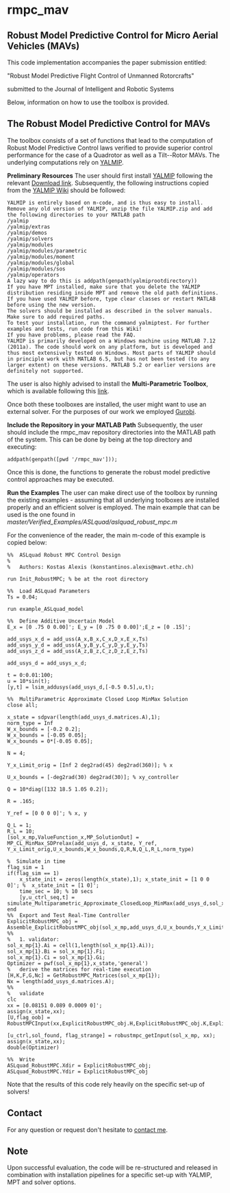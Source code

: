 # rmpc_mav

Robust Model Predictive Control for Micro Aerial Vehicles (MAVs)
----------------------------------------------------------------

This code implementation accompanies the paper submission entitled:

"Robust Model Predictive Flight  Control of Unmanned Rotorcrafts"

submitted to the Journal of Intelligent and Robotic Systems

Below, information on how to use the toolbox is provided. 

The Robust Model Predictive Control for MAVs
------------------------------------------------

The toolbox consists of a set of functions that lead to the computation of Robust Model Predictive Control laws verified to provide superior control performance for the case of a Quadrotor as well as a Tilt--Rotor MAVs. The underlying computations rely on [YALMIP](http://users.isy.liu.se/johanl/yalmip/). 

**Preliminary Resources**
The user should first install [YALMIP](http://users.isy.liu.se/johanl/yalmip/) following the relevant [Download link](http://users.isy.liu.se/johanl/yalmip/pmwiki.php?n=Main.Download). Subsequently, the following instructions copied from the [YALMIP Wiki](http://users.isy.liu.se/johanl/yalmip/pmwiki.php?n=Tutorials.Installation) should be followed:

    YALMIP is entirely based on m-code, and is thus easy to install. Remove any old version of YALMIP, unzip the file YALMIP.zip and add the following directories to your MATLAB path
    /yalmip
    /yalmip/extras
    /yalmip/demos
    /yalmip/solvers
    /yalmip/modules
    /yalmip/modules/parametric
    /yalmip/modules/moment
    /yalmip/modules/global
    /yalmip/modules/sos
    /yalmip/operators
    A lazy way to do this is addpath(genpath(yalmiprootdirectory))
    If you have MPT installed, make sure that you delete the YALMIP distribution residing inside MPT and remove the old path definitions.
    If you have used YALMIP before, type clear classes or restart MATLAB before using the new version.
    The solvers should be installed as described in the solver manuals. Make sure to add required paths.
    To test your installation, run the command yalmiptest. For further examples and tests, run code from this Wiki!
    If you have problems, please read the FAQ.
    YALMIP is primarily developed on a Windows machine using MATLAB 7.12 (2011a). The code should work on any platform, but is developed and thus most extensively tested on Windows. Most parts of YALMIP should in principle work with MATLAB 6.5, but has not been tested (to any larger extent) on these versions. MATLAB 5.2 or earlier versions are definitely not supported.

The user is also highly advised to install the **Multi-Parametric Toolbox**, which is available following this [link](http://people.ee.ethz.ch/~mpt/3/). 

Once both these toolboxes are installed, the user might want to use an external solver. For the purposes of our work we employed [Gurobi](http://www.gurobi.com/).

**Include the Repository in your MATLAB Path**
Subsequently, the user should include the rmpc_mav repository directories into the MATLAB path of the system. This can be done by being at the top directory and executing:

    addpath(genpath([pwd '/rmpc_mav']));

Once this is done, the functions to generate the robust model predictive control approaches may be executed. 

**Run the Examples**
The user can make direct use of the toolbox by running the existing examples - assuming that all underlying toolboxes are installed properly and an efficient solver is employed. The main example that can be used is the one found in *master/Verified_Examples/ASLquad/aslquad_robust_mpc.m*

For the convenience of the reader, the main m-code of this example is copied below:

    %%  ASLquad Robust MPC Control Design
    %
    %   Authors: Kostas Alexis (konstantinos.alexis@mavt.ethz.ch)
    
    run Init_RobustMPC; % be at the root directory
    
    %%  Load ASLquad Parameters
    Ts = 0.04;
    
    run example_ASLquad_model
    
    %%  Define Additive Uncertain Model
    E_x = [0 .75 0 0.00]'; E_y = [0 .75 0 0.00]';E_z = [0 .15]';
    
    add_usys_x_d = add_uss(A_x,B_x,C_x,D_x,E_x,Ts)
    add_usys_y_d = add_uss(A_y,B_y,C_y,D_y,E_y,Ts)
    add_usys_z_d = add_uss(A_z,B_z,C_z,D_z,E_z,Ts)
    
    add_usys_d = add_usys_x_d;
    
    t = 0:0.01:100;
    u = 10*sin(t);
    [y,t] = lsim_addusys(add_usys_d,[-0.5 0.5],u,t);
    
    %%  MultiParametric Approximate Closed Loop MinMax Solution
    close all;
    
    x_state = sdpvar(length(add_usys_d.matrices.A),1);
    norm_type = Inf
    W_x_bounds = [-0.2 0.2];
    W_x_bounds = [-0.05 0.05];
    W_x_bounds = 0*[-0.05 0.05];
    
    N = 4; 
    
    Y_x_Limit_orig = [Inf 2 deg2rad(45) deg2rad(360)]; % x 
    
    U_x_bounds = [-deg2rad(30) deg2rad(30)]; % xy_controller
    
    Q = 10*diag([132 18.5 1.05 0.2]); 
    
    R = .165; 
    
    Y_ref = [0 0 0 0]'; % x, y
    
    Q_L = 1;
    R_L = 10;
    [sol_x_mp,ValueFunction_x,MP_SolutionOut] = MP_CL_MinMax_SDPrelax(add_usys_d, x_state, Y_ref, Y_x_Limit_orig,U_x_bounds,W_x_bounds,Q,R,N,Q_L,R_L,norm_type)
    
    %  Simulate in time
    flag_sim = 1
    if(flag_sim == 1)
	    x_state_init = zeros(length(x_state),1); x_state_init = [1 0 0 0]'; %  x_state_init = [1 0]';
	    time_sec = 10; % 10 secs
	    [y,u_ctrl_seq,t] = simulate_Multiparametric_Approximate_ClosedLoop_MinMax(add_usys_d,sol_x_mp,x_state_init,time_sec,MP_SolutionOut.Optimizer_x,W_x_bounds,x_state);
	end
	%%  Export and Test Real-Time Controller
	ExplicitRobustMPC_obj = Assemble_ExplicitRobustMPC_obj(sol_x_mp,add_usys_d,U_x_bounds,Y_x_Limit_orig)
	%%
	%   1. validator:
	sol_x_mp{1}.Ai = cell(1,length(sol_x_mp{1}.Ai));
	sol_x_mp{1}.Bi = sol_x_mp{1}.Fi;
	sol_x_mp{1}.Ci = sol_x_mp{1}.Gi;
	Optimizer = pwf(sol_x_mp{1},x_state,'general')
	%   derive the matrices for real-time execution
	[H,K,F,G,Nc] = GetRobustMPC_Matrices(sol_x_mp{1});
	Nx = length(add_usys_d.matrices.A);
	%%
	%   validate
	clc
	xx = [0.08151 0.089 0.0009 0]';
	assign(x_state,xx);
	[U,flag_oob] =  RobustMPCInput(xx,ExplicitRobustMPC_obj.H,ExplicitRobustMPC_obj.K,ExplicitRobustMPC_obj.F,ExplicitRobustMPC_obj.G,ExplicitRobustMPC_obj.Nc,ExplicitRobustMPC_obj.Nx)
	
	[u_ctrl,sol_found, flag_strange] = robustmpc_getInput(sol_x_mp, xx);
	assign(x_state,xx);
	double(Optimizer)
	
	%%	Write
	ASLquad_RobustMPC.Xdir = ExplicitRobustMPC_obj;
	ASLquad_RobustMPC.Ydir = ExplicitRobustMPC_obj

Note that the results of this code rely heavily on the specific set-up of solvers!

Contact
-------
For any question or request don't hesitate to [contact me](mailto:konstantinos.alexis@gmail.com). 

Note
----
Upon successful evaluation, the code will be re-structured and released in combination with installation pipelines for a specific set-up with YALMIP, MPT and solver options. 
